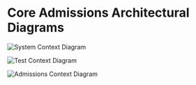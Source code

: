 # Core Admissions Architectural Diagrams

![System Context Diagram](http://www.plantuml.com/plantuml/proxy?cache=no&src=https://raw.githubusercontent.com/byu-oit/core-admissions-architecture/master/doc/architecture/diagrams/CES%20Admissions%20Context%20Map.puml)

![Test Context Diagram](http://www.plantuml.com/plantuml/proxy?cache=no&src=https://raw.githubusercontent.com/byu-oit/core-admissions-architecture/master/doc/architecture/diagrams/CESAdmissionsSystemContext.puml)


![Admissions Context Diagram](http://www.plantuml.com/plantuml/proxy?cache=no&src=https://raw.githubusercontent.com/byu-oit/core-admissions-architecture/master/doc/architecture/diagrams/CES%20Admissions.puml)


